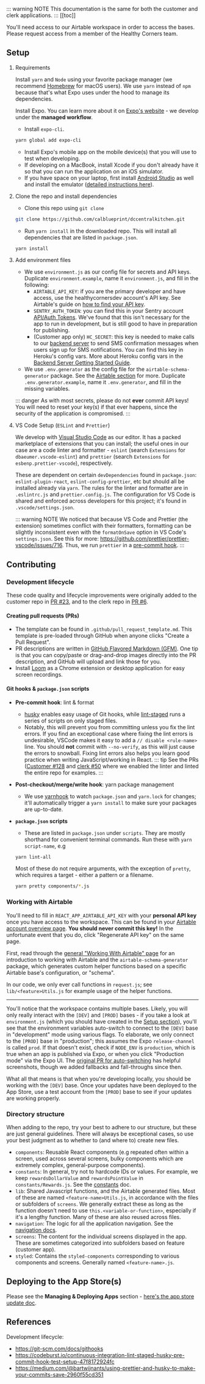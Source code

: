 <!-- Embedded with the <Content/> Vue component into Customer/Clerk sections -->

::: warning NOTE
This documentation is the same for both the customer and clerk applications.
:::
[[toc]]

You'll need access to our Airtable workspace in order to access the bases. Please request access from a member of the Healthy Corners team.

## Setup

1. Requirements

   Install `yarn` and `Node` using your favorite package manager (we recommend [Homebrew](https://brew.sh/) for macOS users). We use `yarn` instead of `npm` because that's what Expo uses under the hood to manage its dependencies.

   Install Expo. You can learn more about it on [Expo's website](https://docs.expo.io/guides/) - we develop under the **managed workflow**.

   - Install `expo-cli`.

   ```bash
   yarn global add expo-cli
   ```

   - Install Expo's mobile app on the mobile device(s) that you will use to test when developing.
   - If developing on a MacBook, install Xcode if you don't already have it so that you can run the application on an iOS simulator.
   - If you have space on your laptop, first install [Android Studio](https://developer.android.com/studio) as well and install the emulator ([detailed instructions here](https://developer.android.com/studio/run/emulator)).

2. Clone the repo and install dependencies

   - Clone this repo using `git clone`

   ```bash
   git clone https://github.com/calblueprint/dccentralkitchen.git
   ```

   - Run `yarn install` in the downloaded repo. This will install all dependencies that are listed in `package.json`.

   ```bash
   yarn install
   ```

3. Add environment files

   - We use `environment.js` as our config file for secrets and API keys. Duplicate `environment.example`, name it `environment.js`, and fill in the following:
     - `AIRTABLE_API_KEY`: if you are the primary developer and have access, use the healthycornersdev account's API key. See Airtable's guide on [how to find your API key](https://support.airtable.com/hc/en-us/articles/219046777-How-do-I-get-my-API-key-).
     - `SENTRY_AUTH_TOKEN`: you can find this in your Sentry account [API/Auth Tokens](https://sentry.io/settings/account/api/auth-tokens/). We've found that this isn't necessary for the app to run in development, but is still good to have in preparation for publishing.
     - (Customer app only) `HC_SECRET`: this key is needed to make calls to our [backend server](../node/README.md) to send SMS confirmation messages when users sign up for SMS notifications. You can find this key in Heroku's config vars. More about Heroku config vars in the [Backend Server Getting Started Guide](../node/getting-started.md#config-vars).
   - We use `.env.generator` as the config file for the `airtable-schema-generator` package. See the [Airtable section](#working-with-airtable) for more. Duplicate `.env.generator.example`, name it `.env.generator`, and fill in the missing variables.

   ::: danger
   As with most secrets, please do not **ever** commit API keys! You will need to reset your key(s) if that ever happens, since the security of the application is compromised.
   :::

4. VS Code Setup (`ESLint` and `Prettier`)

   We develop with [Visual Studio Code](https://code.visualstudio.com/) as our editor. It has a packed marketplace of extensions that you can install; the useful ones in our case are a code linter and formatter - `eslint` (search `Extensions` for `dbaeumer.vscode-eslint`) and `prettier` (search `Extensions` for `esbenp.prettier-vscode`), respectively.

   These are dependent on certain `devDependencies` found in `package.json`: `eslint-plugin-react`, `eslint-config-prettier`, etc but should all be installed already via `yarn`.
   The rules for the linter and formatter are in `.eslintrc.js` and `prettier.config.js`. The configuration for VS Code is shared and enforced across developers for this project; it's found in `.vscode/settings.json`.

   ::: warning NOTE
   We noticed that because VS Code and Prettier (the extension) sometimes conflict with their formatters, formatting can be slightly inconsistent even with the `formatOnSave` option in VS Code's `settings.json`. See this for more: <https://github.com/prettier/prettier-vscode/issues/716>. Thus, we run `prettier` in a [pre-commit hook](#git-hooks-packagejson-scripts).
   :::

## Contributing

### Development lifecycle

These code quality and lifecycle improvements were originally added to the customer repo in [PR #23](https://github.com/calblueprint/dccentralkitchen/pull/23), and to the clerk repo in [PR #6](https://github.com/calblueprint/dccentralkitchen-clerks/pull/6).

#### Creating pull requests (PRs)

- The template can be found in `.github/pull_request_template.md`. This template is pre-loaded through GitHub when anyone clicks "Create a Pull Request".
- PR descriptions are written in [GitHub Flavored Markdown (GFM)](https://help.github.com/en/github/writing-on-github/basic-writing-and-formatting-syntax). One tip is that you can copy/paste or drag-and-drop images directly into the PR description, and GitHub will upload and link those for you.
- Install [Loom](https://www.loom.com/) as a Chrome extension or desktop application for easy screen recordings.

#### Git hooks & `package.json` scripts

- **Pre-commit hook**: lint & format

  - [husky](https://www.npmjs.com/package/husky) enables easy usage of Git hooks, while [lint-staged](https://github.com/okonet/lint-staged) runs a series of scripts on only staged files.
  - Notably, this will prevent you from committing unless you fix the lint errors. If you find an exceptional case where fixing the lint errors is undesirable, VSCode makes it easy to add a `// disable <rule-name>` line. You should **not** commit with `--no-verify`, as this will just cause the errors to snowball. Fixing lint errors also helps you learn good practice when writing JavaScript/working in React.
    ::: tip
    See the PRs ([Customer #128](https://github.com/calblueprint/dccentralkitchen/pull/128) and [clerk #50](https://github.com/calblueprint/dccentralkitchen-clerks/pull/50) where we enabled the linter and linted the entire repo for examples.
    :::

- **Post-checkout/merge/write hook**: yarn package management

  - We use [yarnhook](https://github.com/frontsideair/yarnhook) to watch `package.json` and `yarn.lock` for changes; it'll automatically trigger a `yarn install` to make sure your packages are up-to-date.

- **`package.json` scripts**

  - These are listed in `package.json` under `scripts`. They are mostly shorthand for convenient terminal commands. Run these with `yarn script-name`, e.g

  ```bash
  yarn lint-all
  ```

  Most of these do not require arguments, with the exception of `pretty`, which requires a target - either a pattern or a filename.

  ```bash
  yarn pretty components/*.js
  ```

### Working with Airtable

You'll need to fill in `REACT_APP_AIRTABLE_API_KEY` with your **personal API key** once you have access to the workspace. This can be found in your [Airtable account overview page](https://airtable.com/account). **You should never commit this key!** In the unfortunate event that you do, click "Regenerate API key" on the same page.

First, read through the [general "Working With Airtable" page](../shared/airtable) for an introduction to working with Airtable and the `airtable-schema-generator` package, which generates custom helper functions based on a specific Airtable base's configuration, or "schema".

In our code, we only ever call functions in `request.js`; see `lib/<feature>Utils.js` for example usage of the helper functions.

---

You'll notice that the workspace contains multiple bases. Likely, you will only really interact with the `[DEV]` and `[PROD]` bases - if you take a look at `environment.js` (which you should have created in the [Setup section](#setup)), you'll see that the environment variables auto-switch to connect to the `[DEV]` base in "development" mode using various flags. To elaborate, we only connect to the `[PROD]` base in "production"; this assumes the Expo `release-channel` is called `prod`. If that doesn't exist, check if `NODE_ENV` is `production`, which is true when an app is published via Expo, or when you click "Production mode" via the Expo UI. The [original PR for auto-switching](https://github.com/calblueprint/dccentralkitchen/pull/95) has helpful screenshots, though we added fallbacks and fall-throughs since then.

What all that means is that when you're developing locally, you should be working with the `[DEV]` base. Once your updates have been deployed to the App Store, use a test account from the `[PROD]` base to see if your updates are working properly.

### Directory structure

When adding to the repo, try your best to adhere to our structure, but these are just general guidelines. There will always be exceptional cases, so use your best judgment as to whether to (and where to) create new files.

- `components`: Reusable React components (e.g repeated often within a screen, used across several screens, bulky components which are extremely complex, general-purpose components).
- `constants`: In general, try not to hardcode IDs or values. For example, we keep `rewardsDollarValue` and `rewardsPointValue` in `constants/Rewards.js`. See the [constants](./constants.md) doc.
- `lib`: Shared Javascript functions, and the Airtable generated files. Most of these are named `<feature-name>Utils.js`, in accordance with the files or subfolders of `screens`. We generally extract these as long as the function doesn't need to use `this.<variable-or-function>`, especially if it's a lengthy function. Many of these are also reused across files.
- `navigation`: The logic for all the application navigation. See the [navigation docs](./navigation.md).
- `screens`: The content for the individual screens displayed in the app. These are sometimes categorized into subfolders based on feature (customer app).
- `styled`: Contains the `styled-components` corresponding to various components and screens. Generally named `<feature-name>.js`.

## Deploying to the App Store(s)

Please see the **Managing & Deploying Apps** section - [here's the app store update doc](../shared/deployingupdates.md).

## References

Development lifecycle:

- <https://git-scm.com/docs/githooks>
- <https://codeburst.io/continuous-integration-lint-staged-husky-pre-commit-hook-test-setup-47f8172924fc>
- <https://medium.com/@bartwijnants/using-prettier-and-husky-to-make-your-commits-save-2960f55cd351>
